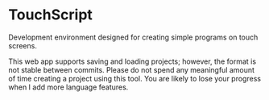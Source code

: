 # TouchScript
Development environment designed for creating simple programs on touch screens.

This web app supports saving and loading projects; however, the format is not stable between commits.  Please do not spend any meaningful amount of time creating a project using this tool.  You are likely to lose your progress when I add more language features.
